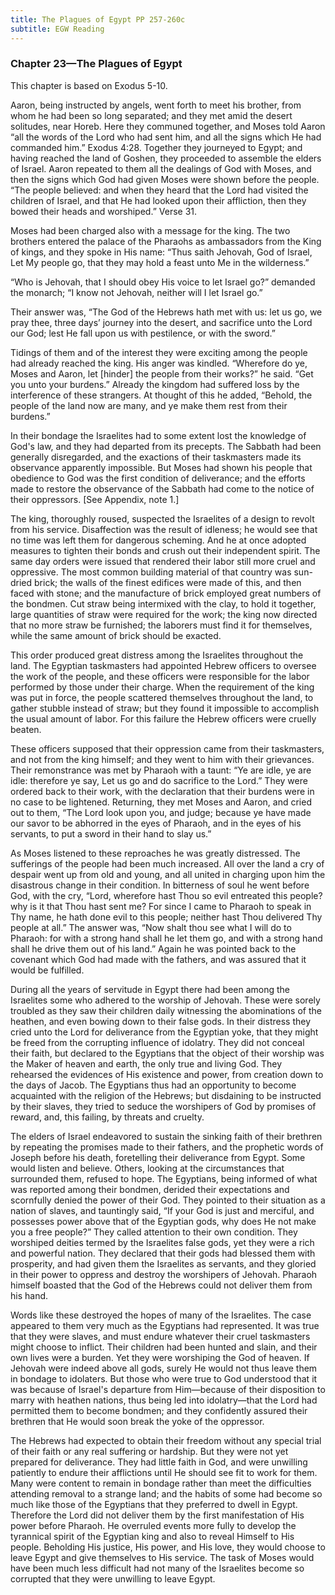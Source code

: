 ```yaml
---
title: The Plagues of Egypt PP 257-260c
subtitle: EGW Reading
---
```


### Chapter 23—The Plagues of Egypt

This chapter is based on Exodus 5-10.

Aaron, being instructed by angels, went forth to meet his brother, from whom he had been so long separated; and they met amid the desert solitudes, near Horeb. Here they communed together, and Moses told Aaron “all the words of the Lord who had sent him, and all the signs which He had commanded him.” Exodus 4:28. Together they journeyed to Egypt; and having reached the land of Goshen, they proceeded to assemble the elders of Israel. Aaron repeated to them all the dealings of God with Moses, and then the signs which God had given Moses were shown before the people. “The people believed: and when they heard that the Lord had visited the children of Israel, and that He had looked upon their affliction, then they bowed their heads and worshiped.” Verse 31.

Moses had been charged also with a message for the king. The two brothers entered the palace of the Pharaohs as ambassadors from the King of kings, and they spoke in His name: “Thus saith Jehovah, God of Israel, Let My people go, that they may hold a feast unto Me in the wilderness.”

“Who is Jehovah, that I should obey His voice to let Israel go?” demanded the monarch; “I know not Jehovah, neither will I let Israel go.”

Their answer was, “The God of the Hebrews hath met with us: let us go, we pray thee, three days’ journey into the desert, and sacrifice unto the Lord our God; lest He fall upon us with pestilence, or with the sword.”

Tidings of them and of the interest they were exciting among the people had already reached the king. His anger was kindled. “Wherefore do ye, Moses and Aaron, let \[hinder\] the people from their works?” he said. “Get you unto your burdens.” Already the kingdom had suffered loss by the interference of these strangers. At thought of this he added, “Behold, the people of the land now are many, and ye make them rest from their burdens.”

In their bondage the Israelites had to some extent lost the knowledge of God's law, and they had departed from its precepts. The Sabbath had been generally disregarded, and the exactions of their taskmasters made its observance apparently impossible. But Moses had shown his people that obedience to God was the first condition of deliverance; and the efforts made to restore the observance of the Sabbath had come to the notice of their oppressors. \[See Appendix, note 1.\]

The king, thoroughly roused, suspected the Israelites of a design to revolt from his service. Disaffection was the result of idleness; he would see that no time was left them for dangerous scheming. And he at once adopted measures to tighten their bonds and crush out their independent spirit. The same day orders were issued that rendered their labor still more cruel and oppressive. The most common building material of that country was sun-dried brick; the walls of the finest edifices were made of this, and then faced with stone; and the manufacture of brick employed great numbers of the bondmen. Cut straw being intermixed with the clay, to hold it together, large quantities of straw were required for the work; the king now directed that no more straw be furnished; the laborers must find it for themselves, while the same amount of brick should be exacted.

This order produced great distress among the Israelites throughout the land. The Egyptian taskmasters had appointed Hebrew officers to oversee the work of the people, and these officers were responsible for the labor performed by those under their charge. When the requirement of the king was put in force, the people scattered themselves throughout the land, to gather stubble instead of straw; but they found it impossible to accomplish the usual amount of labor. For this failure the Hebrew officers were cruelly beaten.

These officers supposed that their oppression came from their taskmasters, and not from the king himself; and they went to him with their grievances. Their remonstrance was met by Pharaoh with a taunt: “Ye are idle, ye are idle: therefore ye say, Let us go and do sacrifice to the Lord.” They were ordered back to their work, with the declaration that their burdens were in no case to be lightened. Returning, they met Moses and Aaron, and cried out to them, “The Lord look upon you, and judge; because ye have made our savor to be abhorred in the eyes of Pharaoh, and in the eyes of his servants, to put a sword in their hand to slay us.”

As Moses listened to these reproaches he was greatly distressed. The sufferings of the people had been much increased. All over the land a cry of despair went up from old and young, and all united in charging upon him the disastrous change in their condition. In bitterness of soul he went before God, with the cry, “Lord, wherefore hast Thou so evil entreated this people? why is it that Thou hast sent me? For since I came to Pharaoh to speak in Thy name, he hath done evil to this people; neither hast Thou delivered Thy people at all.” The answer was, “Now shalt thou see what I will do to Pharaoh: for with a strong hand shall he let them go, and with a strong hand shall he drive them out of his land.” Again he was pointed back to the covenant which God had made with the fathers, and was assured that it would be fulfilled.

During all the years of servitude in Egypt there had been among the Israelites some who adhered to the worship of Jehovah. These were sorely troubled as they saw their children daily witnessing the abominations of the heathen, and even bowing down to their false gods. In their distress they cried unto the Lord for deliverance from the Egyptian yoke, that they might be freed from the corrupting influence of idolatry. They did not conceal their faith, but declared to the Egyptians that the object of their worship was the Maker of heaven and earth, the only true and living God. They rehearsed the evidences of His existence and power, from creation down to the days of Jacob. The Egyptians thus had an opportunity to become acquainted with the religion of the Hebrews; but disdaining to be instructed by their slaves, they tried to seduce the worshipers of God by promises of reward, and, this failing, by threats and cruelty.

The elders of Israel endeavored to sustain the sinking faith of their brethren by repeating the promises made to their fathers, and the prophetic words of Joseph before his death, foretelling their deliverance from Egypt. Some would listen and believe. Others, looking at the circumstances that surrounded them, refused to hope. The Egyptians, being informed of what was reported among their bondmen, derided their expectations and scornfully denied the power of their God. They pointed to their situation as a nation of slaves, and tauntingly said, “If your God is just and merciful, and possesses power above that of the Egyptian gods, why does He not make you a free people?” They called attention to their own condition. They worshiped deities termed by the Israelites false gods, yet they were a rich and powerful nation. They declared that their gods had blessed them with prosperity, and had given them the Israelites as servants, and they gloried in their power to oppress and destroy the worshipers of Jehovah. Pharaoh himself boasted that the God of the Hebrews could not deliver them from his hand.

Words like these destroyed the hopes of many of the Israelites. The case appeared to them very much as the Egyptians had represented. It was true that they were slaves, and must endure whatever their cruel taskmasters might choose to inflict. Their children had been hunted and slain, and their own lives were a burden. Yet they were worshiping the God of heaven. If Jehovah were indeed above all gods, surely He would not thus leave them in bondage to idolaters. But those who were true to God understood that it was because of Israel's departure from Him—because of their disposition to marry with heathen nations, thus being led into idolatry—that the Lord had permitted them to become bondmen; and they confidently assured their brethren that He would soon break the yoke of the oppressor.

The Hebrews had expected to obtain their freedom without any special trial of their faith or any real suffering or hardship. But they were not yet prepared for deliverance. They had little faith in God, and were unwilling patiently to endure their afflictions until He should see fit to work for them. Many were content to remain in bondage rather than meet the difficulties attending removal to a strange land; and the habits of some had become so much like those of the Egyptians that they preferred to dwell in Egypt. Therefore the Lord did not deliver them by the first manifestation of His power before Pharaoh. He overruled events more fully to develop the tyrannical spirit of the Egyptian king and also to reveal Himself to His people. Beholding His justice, His power, and His love, they would choose to leave Egypt and give themselves to His service. The task of Moses would have been much less difficult had not many of the Israelites become so corrupted that they were unwilling to leave Egypt.